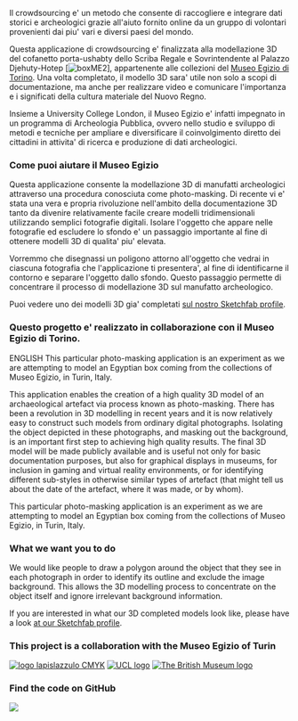 Il crowdsourcing e' un metodo che consente di raccogliere e integrare dati storici e archeologici grazie all'aiuto fornito online da un gruppo di volontari provenienti dai piu' vari e diversi paesi del mondo. 

Questa applicazione di crowdsourcing e' finalizzata alla modellazione 3D del cofanetto porta-ushabty dello Scriba Regale e Sovrintendente al Palazzo Djehuty-Hotep [![boxME2](http://micropasts.org/wp-content/uploads/2016/05/boxME2-e1464338644182.jpg)], appartenente alle collezioni del [Museo Egizio di Torino](http://www.museoegizio.it). Una volta completato, il modello 3D sara' utile non solo a scopi di documentazione, ma anche per realizzare video e comunicare l'importanza e i significati della cultura materiale del Nuovo Regno. 

Insieme a University College London, il Museo Egizio e' infatti impegnato in un programma di Archeologia Pubblica, ovvero nello studio e sviluppo di metodi e tecniche per ampliare e diversificare il coinvolgimento diretto dei cittadini in attivita' di ricerca e produzione di dati archeologici.

### Come puoi aiutare il Museo Egizio

Questa applicazione consente la modellazione 3D di manufatti archeologici attraverso una procedura conosciuta come photo-masking. Di recente vi e' stata una vera e propria rivoluzione nell'ambito della documentazione 3D tanto da divenire relativamente facile creare modelli tridimensionali utilizzando semplici fotografie digitali. Isolare l'oggetto che appare nelle fotografie ed escludere lo sfondo e' un passaggio importante al fine di ottenere modelli 3D di qualita' piu' elevata. 

Vorremmo che disegnassi un poligono attorno all'oggetto che vedrai in ciascuna fotografia che l'applicazione ti presentera', al fine di identificarne il contorno e separare l'oggetto dallo sfondo. Questo passaggio permette di concentrare il processo di modellazione 3D sul manufatto archeologico.

Puoi vedere uno dei modelli 3D gia' completati [sul nostro Sketchfab profile](https://sketchfab.com/micropasts).

### Questo progetto e' realizzato in collaborazione con il Museo Egizio di Torino.

ENGLISH
This particular photo-masking application is an experiment as we are attempting to model an Egyptian box coming from the collections of Museo Egizio, in Turin, Italy.

This application enables the creation of a high quality 3D model of an archaeological artefact via process known as 
photo-masking. There has been a revolution in 3D modelling in recent years and it is now relatively easy to construct 
such models from ordinary digital photographs. Isolating the object depicted in these photographs, and masking out the 
background, is an important first step to achieving high quality results. The final 3D model will be made publicly 
available and is useful not only for basic documentation purposes, but also for graphical displays in museums, for 
inclusion in gaming and virtual reality environments, or for identifying different sub-styles in otherwise similar 
types of artefact (that might tell us about the date of the artefact, where it was made, or by whom).

This particular photo-masking application is an experiment as we are attempting to model an Egyptian box coming from the collections of Museo Egizio, in Turin, Italy.


### What we want you to do

We would like people to draw a polygon around the object that they see in each photograph in order to identify its 
outline and exclude the image background. This allows the 3D modelling process to concentrate on the object itself and 
ignore irrelevant background information.

If you are interested in what our 3D completed models look like, please have a look [at our Sketchfab profile](https://sketchfab.com/micropasts).

### This project is a collaboration with the Museo Egizio of Turin

[![logo lapislazzulo CMYK](http://micropasts.org/wp-content/uploads/2016/05/logo-lapislazzulo-CMYK-e1464338448417.jpg)](http://www.museoegizio.it)
[![UCL logo](https://micropasts-other.s3.amazonaws.com/other/UCL_logo_wide.png)](http://ucl.ac.uk/archaeology)
[![The British Museum logo](https://finds.org.uk/assets/logos/bm_logo.png)](http://britishmuseum.org)

### Find the code on GitHub

[![](http://micropasts-other.s3.amazonaws.com/other/github_logo.png)](https://github.com/MicroPasts/MuseoEgizio1_app)
